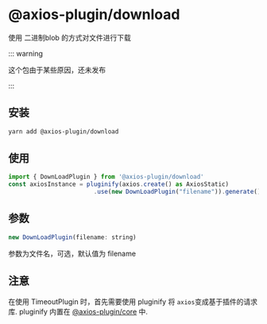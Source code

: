 # @axios-plugin/download

使用 二进制blob 的方式对文件进行下载

::: warning

这个包由于某些原因，还未发布

:::


## 安装
```bash
yarn add @axios-plugin/download
```
## 使用
```js
import { DownLoadPlugin } from '@axios-plugin/download'
const axiosInstance = pluginify(axios.create() as AxiosStatic)
                        .use(new DownLoadPlugin("filename")).generate()
```


## 参数
```js
new DownLoadPlugin(filename: string)
```
参数为文件名，可选，默认值为 filename



## 注意
在使用 TimeoutPlugin 时，首先需要使用 pluginify 将 `axios`变成基于插件的请求库.
pluginify 内置在 [@axios-plugin/core](https://www.npmjs.com/package/@axios-plugin/core) 中.